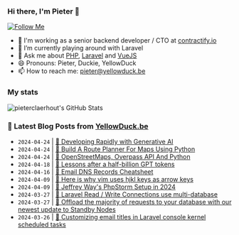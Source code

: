 ### Hi there, I'm Pieter 👋  
[![Follow Me](https://img.shields.io/github/followers/pieterclaerhout?label=Follow&style=social)](https://github.com/pieterclaerhout)

- 🏢 I'm working as a senior backend developer / CTO at [contractify.io](https://contractify.io)
- 🌱 I’m currently playing around with Laravel
- 💬 Ask me about [PHP](https://php.net), [Laravel](http://laravel.com) and [VueJS](https://vuejs.org)
- 😄 Pronouns: Pieter, Duckie, YellowDuck
- 📫 How to reach me: pieter@yellowduck.be

### My stats

![pieterclaerhout's GitHub Stats](https://github-readme-stats.vercel.app/api?username=pieterclaerhout&show_icons=true&count_private=true&line_height=40)

### 📩 Latest Blog Posts from [YellowDuck.be](https://www.yellowduck.be/)
<!-- BLOG-POST-LIST:START -->
- `2024-04-24` | [🔗 Developing Rapidly with Generative AI](https://www.yellowduck.be/posts/developing-rapidly-with-generative-ai)  
- `2024-04-24` | [🔗 Build A Route Planner For Maps Using Python](https://www.yellowduck.be/posts/build-a-route-planner-for-maps-using-python-pybites)  
- `2024-04-24` | [🔗 OpenStreetMaps, Overpass API And Python](https://www.yellowduck.be/posts/openstreetmaps-overpass-api-and-python-pybites)  
- `2024-04-18` | [🔗 Lessons after a half-billion GPT tokens](https://www.yellowduck.be/posts/lessons-after-a-half-billion-gpt-tokens-ken-kantzers-blog)  
- `2024-04-16` | [🔗 Email DNS Records Cheatsheet](https://www.yellowduck.be/posts/email-dns-records-cheatsheet)  
- `2024-04-09` | [🔗 Here is why vim uses hjkl keys as arrow keys](https://www.yellowduck.be/posts/here-is-why-vim-uses-hjkl-keys-as-arrow-keys)  
- `2024-04-09` | [🔗 Jeffrey Way&#39;s PhpStorm Setup in 2024](https://www.yellowduck.be/posts/jeffrey-ways-phpstorm-setup-in-2024-laravel-news)  
- `2024-03-27` | [🔗 Laravel Read / Write Connections use multi-database](https://www.yellowduck.be/posts/laravel-read-write-connections-use-multi-database)  
- `2024-03-27` | [🔗 Offload the majority of requests to your database with our newest update to Standby Nodes](https://www.yellowduck.be/posts/getting-started-with-blockchain-technology)  
- `2024-03-26` | [🐥 Customizing email titles in Laravel console kernel scheduled tasks](https://www.yellowduck.be/posts/customizing-email-titles-in-laravel-console-kernel-scheduled-tasks)  

<!-- BLOG-POST-LIST:END -->
